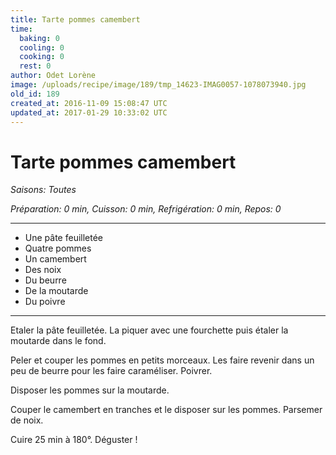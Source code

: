 ```yaml
---
title: Tarte pommes camembert
time:
  baking: 0
  cooling: 0
  cooking: 0
  rest: 0
author: Odet Lorène
image: /uploads/recipe/image/189/tmp_14623-IMAG0057-1078073940.jpg
old_id: 189
created_at: 2016-11-09 15:08:47 UTC
updated_at: 2017-01-29 10:33:02 UTC
---
```


# Tarte pommes camembert

_Saisons: Toutes_

_Préparation: 0 min, Cuisson: 0 min, Refrigération: 0 min, Repos: 0_

---

- Une pâte feuilletée
- Quatre pommes
- Un camembert
- Des noix
- Du beurre
- De la moutarde
- Du poivre

---

Etaler la pâte feuilletée. La piquer avec une fourchette puis étaler la moutarde dans le fond.

Peler et couper les pommes en petits morceaux. Les faire revenir dans un peu de beurre pour les faire caraméliser. Poivrer.

Disposer les pommes sur la moutarde.

Couper le camembert en tranches et le disposer sur les pommes. Parsemer de noix.

Cuire 25 min à 180°. Déguster !
